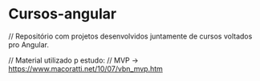 # Cursos-angular
// Repositório com projetos desenvolvidos juntamente de cursos voltados pro Angular.

// Material utilizado p estudo:
// MVP -> https://www.macoratti.net/10/07/vbn_mvp.htm
